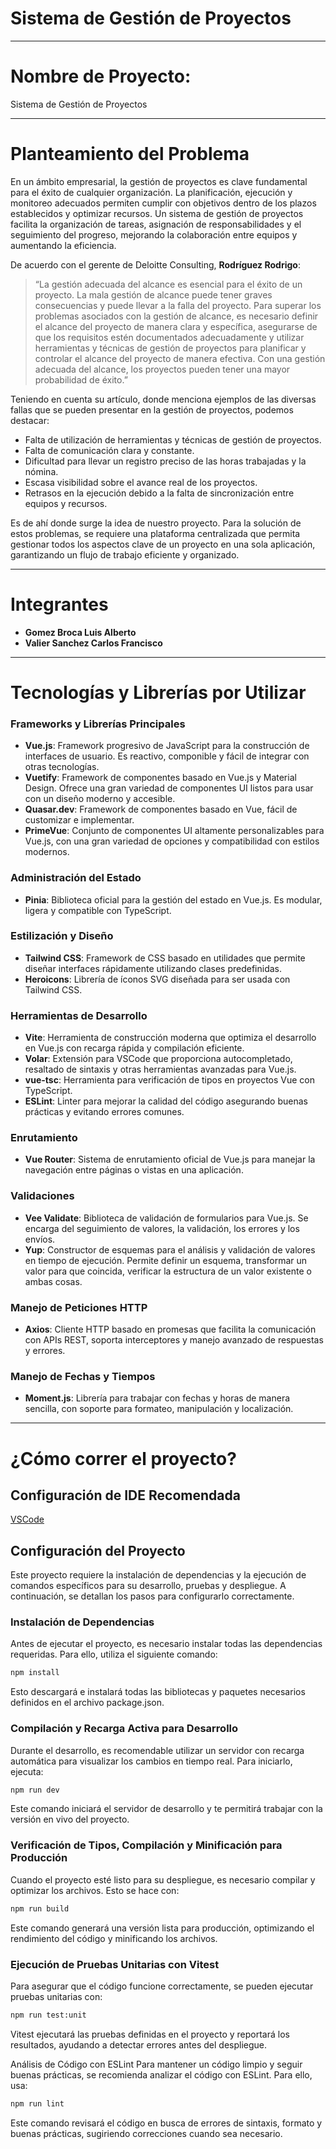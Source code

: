 # Sistema de Gestión de Proyectos

---

# Nombre de Proyecto: 
Sistema de Gestión de Proyectos

-------

# Planteamiento del Problema
En un ámbito empresarial, la gestión de proyectos es clave fundamental para el éxito de cualquier organización. La planificación, ejecución y monitoreo adecuados permiten cumplir con objetivos dentro de los plazos establecidos y optimizar recursos. Un sistema de gestión de proyectos facilita la organización de tareas, asignación de responsabilidades y el seguimiento del progreso, mejorando la colaboración entre equipos y aumentando la eficiencia.

De acuerdo con el gerente de Deloitte Consulting, **Rodríguez Rodrigo**:

> “La gestión adecuada del alcance es esencial para el éxito de un proyecto. La mala gestión de alcance puede tener graves consecuencias y puede llevar a la falla del proyecto. Para superar los problemas asociados con la gestión de alcance, es necesario definir el alcance del proyecto de manera clara y específica, asegurarse de que los requisitos estén documentados adecuadamente y utilizar herramientas y técnicas de gestión de proyectos para planificar y controlar el alcance del proyecto de manera efectiva. Con una gestión adecuada del alcance, los proyectos pueden tener una mayor probabilidad de éxito.”

Teniendo en cuenta su artículo, donde menciona ejemplos de las diversas fallas que se pueden presentar en la gestión de proyectos, podemos destacar:

- Falta de utilización de herramientas y técnicas de gestión de proyectos.
- Falta de comunicación clara y constante.
- Dificultad para llevar un registro preciso de las horas trabajadas y la nómina.
- Escasa visibilidad sobre el avance real de los proyectos.
- Retrasos en la ejecución debido a la falta de sincronización entre equipos y recursos.

Es de ahí donde surge la idea de nuestro proyecto. Para la solución de estos problemas, se requiere una plataforma centralizada que permita gestionar todos los aspectos clave de un proyecto en una sola aplicación, garantizando un flujo de trabajo eficiente y organizado.

---

# Integrantes

- **Gomez Broca Luis Alberto**
- **Valier Sanchez Carlos Francisco**


----
# Tecnologías y Librerías por Utilizar

### Frameworks y Librerías Principales

- **Vue.js**: Framework progresivo de JavaScript para la construcción de interfaces de usuario. Es reactivo, componible y fácil de integrar con otras tecnologías.
- **Vuetify**: Framework de componentes basado en Vue.js y Material Design. Ofrece una gran variedad de componentes UI listos para usar con un diseño moderno y accesible.
- **Quasar.dev**: Framework de componentes basado en Vue, fácil de customizar e implementar.
- **PrimeVue**: Conjunto de componentes UI altamente personalizables para Vue.js, con una gran variedad de opciones y compatibilidad con estilos modernos.

### Administración del Estado

- **Pinia**: Biblioteca oficial para la gestión del estado en Vue.js. Es modular, ligera y compatible con TypeScript.

### Estilización y Diseño

- **Tailwind CSS**: Framework de CSS basado en utilidades que permite diseñar interfaces rápidamente utilizando clases predefinidas.
- **Heroicons**: Librería de íconos SVG diseñada para ser usada con Tailwind CSS.

### Herramientas de Desarrollo

- **Vite**: Herramienta de construcción moderna que optimiza el desarrollo en Vue.js con recarga rápida y compilación eficiente.
- **Volar**: Extensión para VSCode que proporciona autocompletado, resaltado de sintaxis y otras herramientas avanzadas para Vue.js.
- **vue-tsc**: Herramienta para verificación de tipos en proyectos Vue con TypeScript.
- **ESLint**: Linter para mejorar la calidad del código asegurando buenas prácticas y evitando errores comunes.

### Enrutamiento

- **Vue Router**: Sistema de enrutamiento oficial de Vue.js para manejar la navegación entre páginas o vistas en una aplicación.

### Validaciones

- **Vee Validate**: Biblioteca de validación de formularios para Vue.js. Se encarga del seguimiento de valores, la validación, los errores y los envíos.
- **Yup**: Constructor de esquemas para el análisis y validación de valores en tiempo de ejecución. Permite definir un esquema, transformar un valor para que coincida, verificar la estructura de un valor existente o ambas cosas.

### Manejo de Peticiones HTTP

- **Axios**: Cliente HTTP basado en promesas que facilita la comunicación con APIs REST, soporta interceptores y manejo avanzado de respuestas y errores.

### Manejo de Fechas y Tiempos

- **Moment.js**: Librería para trabajar con fechas y horas de manera sencilla, con soporte para formateo, manipulación y localización.


-----

# ¿Cómo correr el proyecto?

## Configuración de IDE Recomendada

[VSCode](https://code.visualstudio.com/)

## Configuración del Proyecto

Este proyecto requiere la instalación de dependencias y la ejecución de comandos específicos para su desarrollo, pruebas y despliegue. A continuación, se detallan los pasos para configurarlo correctamente.

### Instalación de Dependencias

Antes de ejecutar el proyecto, es necesario instalar todas las dependencias requeridas. Para ello, utiliza el siguiente comando:

```sh
npm install
```

Esto descargará e instalará todas las bibliotecas y paquetes necesarios definidos en el archivo package.json.

### Compilación y Recarga Activa para Desarrollo
Durante el desarrollo, es recomendable utilizar un servidor con recarga automática para visualizar los cambios en tiempo real. Para iniciarlo, ejecuta:

```sh
npm run dev
```
Este comando iniciará el servidor de desarrollo y te permitirá trabajar con la versión en vivo del proyecto.

### Verificación de Tipos, Compilación y Minificación para Producción

Cuando el proyecto esté listo para su despliegue, es necesario compilar y optimizar los archivos. Esto se hace con:

```sh
npm run build
```

Este comando generará una versión lista para producción, optimizando el rendimiento del código y minificando los archivos.

### Ejecución de Pruebas Unitarias con Vitest
Para asegurar que el código funcione correctamente, se pueden ejecutar pruebas unitarias con:

```sh
npm run test:unit
```

Vitest ejecutará las pruebas definidas en el proyecto y reportará los resultados, ayudando a detectar errores antes del despliegue.

Análisis de Código con ESLint
Para mantener un código limpio y seguir buenas prácticas, se recomienda analizar el código con ESLint. Para ello, usa:

```sh
npm run lint
```

Este comando revisará el código en busca de errores de sintaxis, formato y buenas prácticas, sugiriendo correcciones cuando sea necesario.
